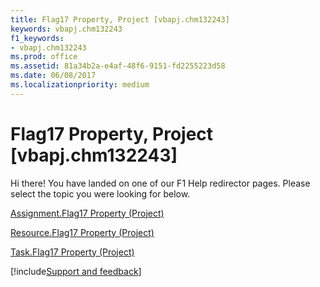 ```yaml
---
title: Flag17 Property, Project [vbapj.chm132243]
keywords: vbapj.chm132243
f1_keywords:
- vbapj.chm132243
ms.prod: office
ms.assetid: 81a34b2a-e4af-48f6-9151-fd2255223d58
ms.date: 06/08/2017
ms.localizationpriority: medium
---
```



# Flag17 Property, Project [vbapj.chm132243]

Hi there! You have landed on one of our F1 Help redirector pages. Please select the topic you were looking for below.

[Assignment.Flag17 Property (Project)](https://msdn.microsoft.com/library/cda8dbba-c35c-86a8-348b-ed0ac4a15db5%28Office.15%29.aspx)

[Resource.Flag17 Property (Project)](https://msdn.microsoft.com/library/bbac9764-5ee9-bdb8-adf3-61ddc0390957%28Office.15%29.aspx)

[Task.Flag17 Property (Project)](https://msdn.microsoft.com/library/3e4b1a66-6c29-cb24-ba3e-fa4a2522613c%28Office.15%29.aspx)

[!include[Support and feedback](~/includes/feedback-boilerplate.md)]